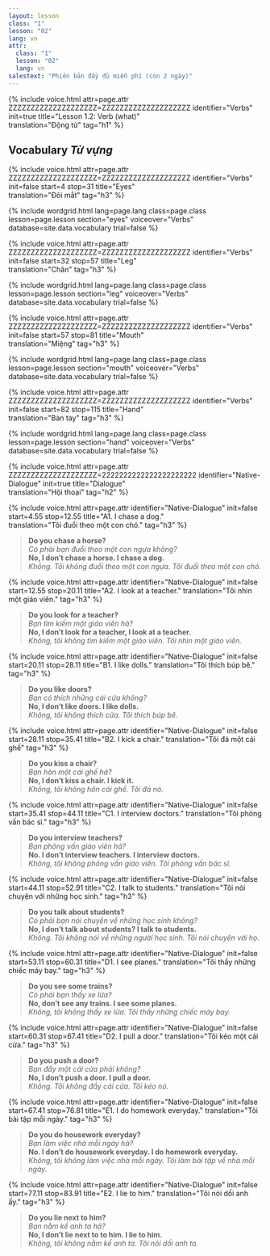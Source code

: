 ```yaml
---
layout: lesson
class: "1"
lesson: "02"
lang: vn
attr:
  class: "1"
  lesson: "02"
  lang: vn
salestext: "Phiên bản đầy đủ miễn phí (còn 2 ngày)"
---
```


{%  include voice.html attr=page.attr    ZZZZZZZZZZZZZZZZZZZZ=ZZZZZZZZZZZZZZZZZZZZ
	identifier="Verbs"  init=true
	title="Lesson 1.2: Verb (what)"        
	translation="Động từ"
    tag="h1" %}

## Vocabulary   *Từ vựng*

{%  include voice.html attr=page.attr    ZZZZZZZZZZZZZZZZZZZZ=ZZZZZZZZZZZZZZZZZZZZ
	identifier="Verbs"  init=false start=4 stop=31
	title="Eyes"        
	translation="Đôi mắt"
    tag="h3" %}

{% include wordgrid.html lang=page.lang
		class=page.class 
		lesson=page.lesson 
		section="eyes"
		voiceover="Verbs"
		database=site.data.vocabulary 
		trial=false %}

{%  include voice.html attr=page.attr    ZZZZZZZZZZZZZZZZZZZZ=ZZZZZZZZZZZZZZZZZZZZ
	identifier="Verbs"  init=false start=32 stop=57
	title="Leg"        
	translation="Chân"
    tag="h3" %}

{% include wordgrid.html lang=page.lang
		class=page.class 
		lesson=page.lesson 
		section="leg"
		voiceover="Verbs"
		database=site.data.vocabulary 
		trial=false %}

{%  include voice.html attr=page.attr    ZZZZZZZZZZZZZZZZZZZZ=ZZZZZZZZZZZZZZZZZZZZ
	identifier="Verbs"  init=false start=57 stop=81
	title="Mouth"        
	translation="Miệng"
    tag="h3" %}

{% include wordgrid.html lang=page.lang
		class=page.class 
		lesson=page.lesson 
		section="mouth"
		voiceover="Verbs"
		database=site.data.vocabulary 
		trial=false %}

{%  include voice.html attr=page.attr    ZZZZZZZZZZZZZZZZZZZZ=ZZZZZZZZZZZZZZZZZZZZ
	identifier="Verbs"  init=false start=82 stop=115
	title="Hand"        
	translation="Bàn tay"
    tag="h3" %}

{% include wordgrid.html lang=page.lang
		class=page.class 
		lesson=page.lesson 
		section="hand"
		voiceover="Verbs"
		database=site.data.vocabulary 
		trial=false %}


{%  include voice.html attr=page.attr     ZZZZZZZZZZZZZZZZZZZZ=2222222222222222222222
	identifier="Native-Dialogue"  init=true
	title="Dialogue"        
	translation="Hội thoại"
    tag="h2" %}

{%  include voice.html attr=page.attr
	identifier="Native-Dialogue"  init=false start=4.55 stop=12.55
	title="A1. I chase a dog."        
	translation="Tôi đuổi theo một con chó."
    tag="h3" %}

> **Do you chase a horse?**   
*Có phải bạn đuổi theo một con ngựa không?*    
> **No, I don’t chase a horse. I chase a dog.**   
*Không. Tôi không đuổi theo một con ngựa. Tôi đuổi theo một con chó.*     

{%  include voice.html attr=page.attr
	identifier="Native-Dialogue"  init=false start=12.55 stop=20.11
	title="A2. I look at a teacher."
	translation="Tôi nhìn một giáo viên."
    tag="h3" %}

> **Do you look for a teacher?**   
*Bạn tìm kiếm một giáo viên hả?*    
> **No, I don’t look for a teacher, I look at a teacher.**   
*Không, tôi không tìm kiếm một giáo viên. Tôi nhìn một giáo viên.*    
 
{%  include voice.html attr=page.attr
	identifier="Native-Dialogue"  init=false start=20.11 stop=28.11
	title="B1. I like dolls."
	translation="Tôi thích búp bê."
    tag="h3" %}


> **Do you like doors?**   
*Bạn có thích những cái cửa không?*    
> **No, I don’t like doors. I like dolls.**   
*Không, tôi không thích cửa. Tôi thích búp bê.*    

{%  include voice.html attr=page.attr
	identifier="Native-Dialogue"  init=false start=28.11 stop=35.41
	title="B2. I kick a chair."
	translation="Tôi đá một cái ghế"
    tag="h3" %}

> **Do you kiss a chair?**   
*Bạn hôn một cái ghế hả?*    
> **No, I don’t kiss a chair. I kick it.**   
*Không, tôi không hôn cái ghế. Tôi đá nó.*    

{%  include voice.html attr=page.attr
	identifier="Native-Dialogue"  init=false start=35.41 stop=44.11
	title="C1. I interview doctors."
	translation="Tôi phỏng vấn bác sĩ."
    tag="h3" %}

> **Do you interview teachers?**   
*Bạn phỏng vấn giáo viên hả?*    
> **No. I don’t interview teachers. I interview doctors.**  
*Không, tôi không phỏng vấn giáo viên. Tôi phỏng vấn bác sĩ.*    

{%  include voice.html attr=page.attr
	identifier="Native-Dialogue"  init=false start=44.11 stop=52.91
	title="C2. I talk to students."
	translation="Tôi nói chuyện với những học sinh."
    tag="h3" %}

> **Do you talk about students?**   
*Có phải bạn nói chuyện về những học sinh không?*    
> **No, I don’t talk about students? I talk to students.**   
*Không. Tôi không nói về những người học sinh. Tôi nói chuyện với họ.*   

{%  include voice.html attr=page.attr
	identifier="Native-Dialogue"  init=false start=53.11 stop=60.31
	title="D1. I see planes."
	translation="Tôi thấy những chiếc máy bay."
    tag="h3" %}

> **Do you see some trains?**   
*Có phải bạn thấy xe lửa?*    
> **No,  don’t see any trains. I see some planes.**   
*Không, tôi không thấy xe lửa. Tôi thấy những chiếc máy bay.*    

{%  include voice.html attr=page.attr
	identifier="Native-Dialogue"  init=false start=60.31 stop=67.41
	title="D2. I pull a door."
	translation="Tôi kéo một cái cửa."
    tag="h3" %}

> **Do you push a door?**   
*Bạn đẩy một cái cửa phải không?*    
> **No, I don’t push a door. I pull a door.**   
*Không. Tôi không đẩy cái cửa. Tôi kéo nó.*     

{%  include voice.html attr=page.attr
	identifier="Native-Dialogue"  init=false start=67.41 stop=76.81 
	title="E1. I do homework everyday."
	translation="Tôi bài tập mỗi ngày."
    tag="h3" %}

> **Do you do housework everyday?**   
*Bạn làm việc nhà mỗi ngày hả?*    
> **No. I don’t do housework everyday. I do homework everyday.**   
*Không, tôi không làm việc nhà mỗi ngày. Tôi làm bài tập về nhà mỗi ngày.*   

{%  include voice.html attr=page.attr
	identifier="Native-Dialogue"  init=false start=77.11 stop=83.91
	title="E2. I lie to him."
	translation="Tôi nói dối anh ấy."
    tag="h3" %}

> **Do you lie next to him?**   
*Bạn nằm kế anh ta hả?*    
> **No, I don’t lie next to to him. I lie to him.**   
*Không, tôi không nằm kế anh ta. Tôi nói dối anh ta.*    

 
 
 
